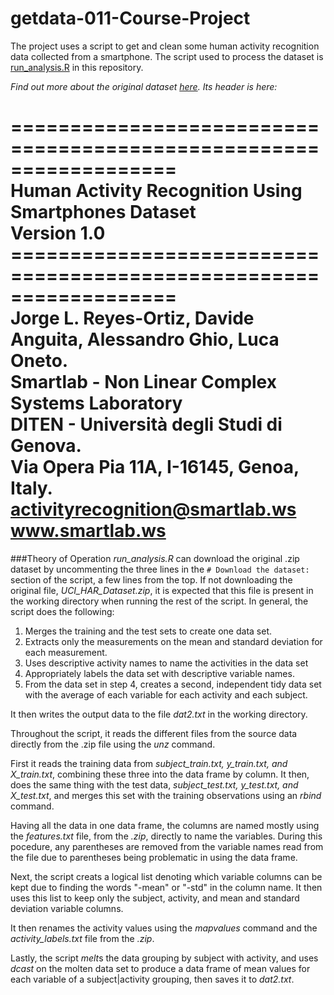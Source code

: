 # getdata-011-Course-Project

The project uses a script to get and clean some human activity recognition data collected from a smartphone.
The script used to process the dataset is [run_analysis.R](https://github.com/dimichelec/getdata-011-Course-Project/blob/master/run_analysis.R) in this repository.

*Find out more about the original dataset [here](http://archive.ics.uci.edu/ml/datasets/Human+Activity+Recognition+Using+Smartphones#). Its header is here:*
><div>
==================================================================<br/>
Human Activity Recognition Using Smartphones Dataset<br/>
Version 1.0<br/>
==================================================================<br/>
Jorge L. Reyes-Ortiz, Davide Anguita, Alessandro Ghio, Luca Oneto.<br/>
Smartlab - Non Linear Complex Systems Laboratory<br/>
DITEN - Università degli Studi di Genova.<br/>
Via Opera Pia 11A, I-16145, Genoa, Italy.<br/>
activityrecognition@smartlab.ws<br/>
www.smartlab.ws<br/>
==================================================================
</div>  

###Theory of Operation
*run_analysis.R* can download the original .zip dataset by uncommenting the three lines in the `# Download the dataset:` section of the script, a few lines from the top. If not downloading the original file, *UCI_HAR_Dataset.zip*, it is expected that this file is present in the working directory when running the rest of the script.
In general, the script does the following:

1. Merges the training and the test sets to create one data set.
2. Extracts only the measurements on the mean and standard deviation for each measurement. 
3. Uses descriptive activity names to name the activities in the data set
4. Appropriately labels the data set with descriptive variable names.
5. From the data set in step 4, creates a second, independent tidy data set with the average of each variable for each activity and each subject.

It then writes the output data to the file *dat2.txt* in the working directory.

Throughout the script, it reads the different files from the source data directly from the .zip file using the *unz* command.

First it reads the training data from *subject_train.txt, y_train.txt, and X_train.txt*, combining these three into the data frame by column. It then, does the same thing with the test data, *subject_test.txt, y_test.txt, and X_test.txt*, and merges this set with the training observations using an *rbind* command.

Having all the data in one data frame, the columns are named mostly using the *features.txt* file, from the *.zip*, directly to name the variables. During this pocedure, any parentheses are removed from the variable names read from the file due to parentheses being problematic in using the data frame.

Next, the script creats a logical list denoting which variable columns can be kept due to finding the words "-mean" or "-std" in the column name. It then uses this list to keep only the subject, activity, and mean and standard deviation variable columns.

It then renames the activity values using the *mapvalues* command and the *activity_labels.txt* file from the *.zip*.

Lastly, the script *melt*s the data grouping by subject with activity, and uses *dcast* on the molten data set to produce a data frame of mean values for each variable of a subject|activity grouping, then saves it to *dat2.txt*.

